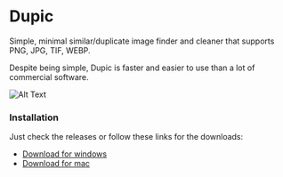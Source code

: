 # Dupic  

Simple, minimal similar/duplicate image finder and cleaner that supports PNG, JPG, TIF, WEBP.

Despite being simple, Dupic is faster and easier to use than a lot of commercial software.


![Alt Text](https://i.imgur.com/EXJCA2z.gif)

### Installation

Just check the releases or follow these links for the downloads:
* [Download for windows](https://github.com/Fdrph/Dupic/releases/download/1.0.2/Dupic_Setup_Win_1.0.2.exe)
* [Download for mac](https://github.com/Fdrph/Dupic/releases/download/1.0.2/Dupic_OSX_1.0.2.dmg)
